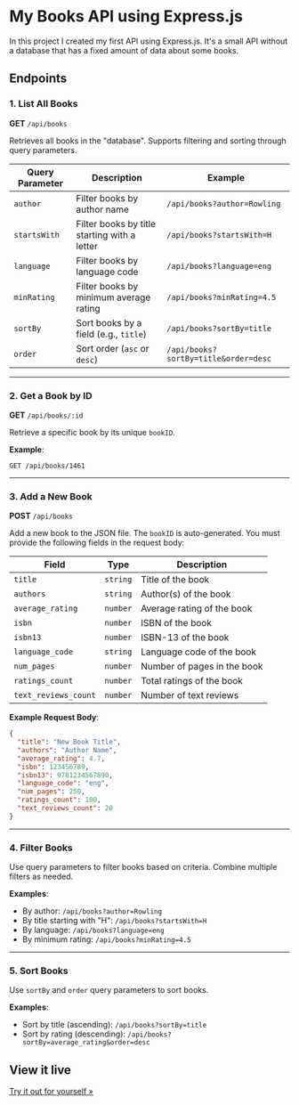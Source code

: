 # My Books API using Express.js

In this project I created my first API using Express.js. It's a small API without a database that has a fixed amount of data about some books.

## **Endpoints**

### **1. List All Books**

**GET** `/api/books`

Retrieves all books in the "database". Supports filtering and sorting through query parameters.

| Query Parameter | Description                                  | Example                              |
| --------------- | -------------------------------------------- | ------------------------------------ |
| `author`        | Filter books by author name                  | `/api/books?author=Rowling`          |
| `startsWith`    | Filter books by title starting with a letter | `/api/books?startsWith=H`            |
| `language`      | Filter books by language code                | `/api/books?language=eng`            |
| `minRating`     | Filter books by minimum average rating       | `/api/books?minRating=4.5`           |
| `sortBy`        | Sort books by a field (e.g., `title`)        | `/api/books?sortBy=title`            |
| `order`         | Sort order (`asc` or `desc`)                 | `/api/books?sortBy=title&order=desc` |

---

### **2. Get a Book by ID**

**GET** `/api/books/:id`

Retrieve a specific book by its unique `bookID`.

**Example**:

```plaintext
GET /api/books/1461
```

---

### **3. Add a New Book**

**POST** `/api/books`

Add a new book to the JSON file. The `bookID` is auto-generated. You must provide the following fields in the request body:

| Field                | Type     | Description                 |
| -------------------- | -------- | --------------------------- |
| `title`              | `string` | Title of the book           |
| `authors`            | `string` | Author(s) of the book       |
| `average_rating`     | `number` | Average rating of the book  |
| `isbn`               | `number` | ISBN of the book            |
| `isbn13`             | `number` | ISBN-13 of the book         |
| `language_code`      | `string` | Language code of the book   |
| `num_pages`          | `number` | Number of pages in the book |
| `ratings_count`      | `number` | Total ratings of the book   |
| `text_reviews_count` | `number` | Number of text reviews      |

**Example Request Body**:

```json
{
  "title": "New Book Title",
  "authors": "Author Name",
  "average_rating": 4.7,
  "isbn": 123456789,
  "isbn13": 9781234567890,
  "language_code": "eng",
  "num_pages": 250,
  "ratings_count": 100,
  "text_reviews_count": 20
}
```

---

### **4. Filter Books**

Use query parameters to filter books based on criteria. Combine multiple filters as needed.

**Examples**:

- By author: `/api/books?author=Rowling`
- By title starting with "H": `/api/books?startsWith=H`
- By language: `/api/books?language=eng`
- By minimum rating: `/api/books?minRating=4.5`

---

### **5. Sort Books**

Use `sortBy` and `order` query parameters to sort books.

**Examples**:

- Sort by title (ascending): `/api/books?sortBy=title`
- Sort by rating (descending): `/api/books?sortBy=average_rating&order=desc`

## View it live

[Try it out for yourself »](https://project-express-api-ivory.vercel.app/)
